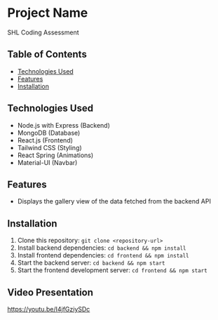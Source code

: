# Project Name
SHL Coding Assessment

## Table of Contents
- [Technologies Used](#technologies-used)
- [Features](#features)
- [Installation](#installation)

## Technologies Used
- Node.js with Express (Backend)
- MongoDB (Database)
- React.js (Frontend)
- Tailwind CSS (Styling)
- React Spring (Animations)
- Material-UI (Navbar)

## Features
- Displays the gallery view of the data fetched from the backend API

## Installation
1. Clone this repository: `git clone <repository-url>`
2. Install backend dependencies: `cd backend && npm install`
3. Install frontend dependencies: `cd frontend && npm install`
4. Start the backend server: `cd backend && npm start`
5. Start the frontend development server: `cd frontend && npm start`

## Video Presentation
<a>https://youtu.be/I4jfGziySDc</a>
